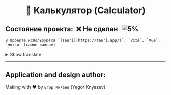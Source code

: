 # <p align="center">:1234: **Калькулятор** (Calculator)</p>
## **Состояние проекта**:&nbsp; :x: Не сделан &nbsp;&nbsp;![5%](https://progress-bar.dev/5)
```
В проекте используются `[Tauri](https://tauri.app/)`, `Vite`, `Vue`, `мозги` (самое важное)
```
<details>
<summary>Show translate</summary>
The project uses [Tauri](https://tauri.app/), Vite, Vue, brains (most important)
</details>

----------

## Application and design author:
Making with :heart: by `Егор Князев` (Yegor Knyazev)
